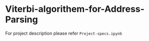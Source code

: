 # Viterbi-algorithem-for-Address-Parsing

For project description please refer `Project-specs.ipynb`
